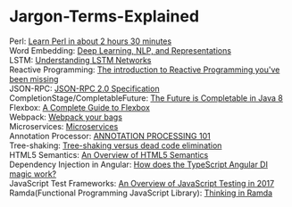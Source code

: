 # Jargon-Terms-Explained
Perl: [Learn Perl in about 2 hours 30 minutes](https://qntm.org/files/perl/perl.html)  
Word Embedding: [Deep Learning, NLP, and Representations](http://colah.github.io/posts/2014-07-NLP-RNNs-Representations/)  
LSTM: [Understanding LSTM Networks](http://colah.github.io/posts/2015-08-Understanding-LSTMs/)  
Reactive Programming: [The introduction to Reactive Programming you've been missing](https://gist.github.com/staltz/868e7e9bc2a7b8c1f754)  
JSON-RPC: [JSON-RPC 2.0 Specification](http://www.jsonrpc.org/specification)  
CompletionStage/CompletableFuture: [The Future is Completable in Java 8](http://www.jesperdj.com/2015/09/26/the-future-is-completable-in-java-8/)  
Flexbox: [A Complete Guide to Flexbox](https://css-tricks.com/snippets/css/a-guide-to-flexbox/)  
Webpack: [Webpack your bags](https://blog.madewithlove.be/post/webpack-your-bags/)  
Microservices: [Microservices](http://martinfowler.com/articles/microservices.html)  
Annotation Processor: [ANNOTATION PROCESSING 101](http://hannesdorfmann.com/annotation-processing/annotationprocessing101)  
Tree-shaking: [Tree-shaking versus dead code elimination](https://medium.com/@Rich_Harris/tree-shaking-versus-dead-code-elimination-d3765df85c80)  
HTML5 Semantics: [An Overview of HTML5 Semantics](https://codepen.io/mi-lee/post/an-overview-of-html5-semantics)  
Dependency Injection in Angular: [How does the TypeScript Angular DI magic work?](http://nicholasjohnson.com/blog/how-angular2-di-works-with-typescript/)  
JavaScript Test Frameworks: [An Overview of JavaScript Testing in 2017](https://medium.com/powtoon-engineering/a-complete-guide-to-testing-javascript-in-2017-a217b4cd5a2a)  
Ramda(Functional Programming JavaScript Library): [Thinking in Ramda](http://randycoulman.com/blog/categories/thinking-in-ramda/)  
